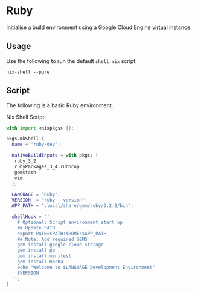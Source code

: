 # Ruby 

Initialise a build environment using a Google Cloud Engine virtual instance.

## Usage

Use the following to run the default `shell.nix` script.

```
nix-shell --pure
```


## Script

The following is a basic Ruby environment.

Nix Shell Script:

```nix
with import <nixpkgs> {};

pkgs.mkShell {
  name = "ruby-dev";

  nativeBuildInputs = with pkgs; [
   ruby_3_2 
   rubyPackages_3_4.rubocop
   gemstash
   vim
  ];

  LANGUAGE = "Ruby";
  VERSION  = "ruby --version";
  APP_PATH = ".local/share/gem/ruby/3.2.0/bin";

  shellHook = ''
    # Optional: Script environment start up 
    ## Update PATH
    export PATH=$PATH:$HOME/$APP_PATH
    ## Note: Add required GEMS
    gem install google-cloud-storage
    gem install pp 
    gem install minitest 
    gem install mocha 
    echo "Welcome to $LANGUAGE Development Environment"
    $VERSION
  '';
}
```
